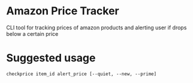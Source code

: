 # Amazon Price Tracker

CLI tool for tracking prices of amazon products and alerting user if drops below a certain price

# Suggested usage

```alias checkprice='node /path/to/index.js'
checkprice item_id alert_price [--quiet, --new, --prime]
```
